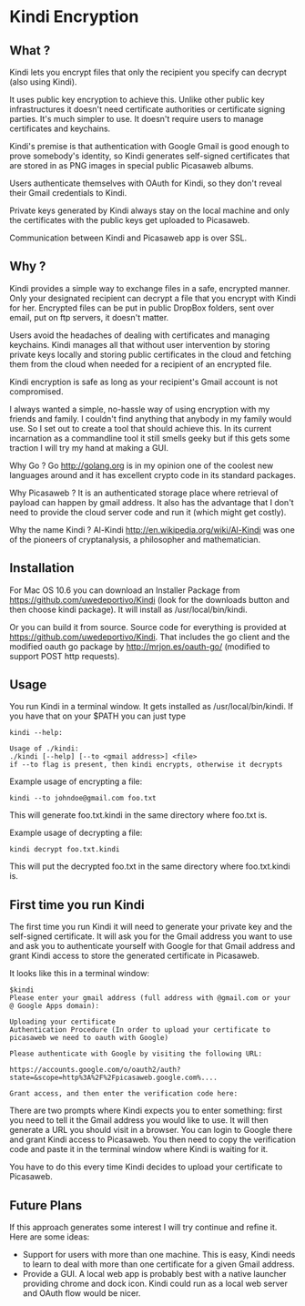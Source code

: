 Kindi Encryption
================

What ?
------

Kindi lets you encrypt files that only the recipient you specify can decrypt (also using Kindi). 

It uses public key encryption to achieve this. Unlike other public key infrastructures it doesn't need certificate authorities or certificate signing parties. It's much simpler to use. It doesn't require users to manage certificates and keychains.

Kindi's premise is that authentication with Google Gmail is good enough to prove somebody's identity, so Kindi generates self-signed certificates that are stored in as PNG images in special public Picasaweb albums. 

Users authenticate themselves with OAuth for Kindi, so they don't reveal their Gmail credentials to Kindi. 

Private keys generated by Kindi always stay on the local machine and only the certificates with the public keys get uploaded to Picasaweb.

Communication between Kindi and Picasaweb app is over SSL.

Why ?
-----

Kindi provides a simple way to exchange files in a safe, encrypted manner. Only your designated recipient can decrypt a file that you encrypt with Kindi for her. Encrypted files can be put in public DropBox folders, sent over email, put on ftp servers, it doesn't matter. 

Users avoid the headaches of dealing with certificates and managing keychains. Kindi manages all that without user intervention by storing private keys locally and storing public certificates in the cloud and fetching them from the cloud when needed for a recipient of an encrypted file.

Kindi encryption is safe as long as your recipient's Gmail account is not compromised.

I always wanted a simple, no-hassle way of using encryption with my friends and family. I couldn't find anything that anybody in my family would use. So I set out to create a tool that should achieve this. In its current incarnation as a commandline tool it still smells geeky but if this gets some traction I will try my hand at making a GUI.

Why Go ? Go http://golang.org is in my opinion one of the coolest new languages around and it has excellent crypto code in its standard packages.

Why Picasaweb ? It is an authenticated storage place where retrieval of payload can happen by gmail address. It also has the advantage that I don't need to provide the cloud server code and run it (which might get costly).

Why the name Kindi ? Al-Kindi http://en.wikipedia.org/wiki/Al-Kindi was one of the pioneers of cryptanalysis, a philosopher and mathematician.

Installation
------------

For Mac OS 10.6 you can download an Installer Package from https://github.com/uwedeportivo/Kindi (look for the downloads button and then choose kindi package). It will install as /usr/local/bin/kindi.

Or you can build it from source. Source code for everything is provided at https://github.com/uwedeportivo/Kindi. That includes the go client and the modified oauth go package by http://mrjon.es/oauth-go/ (modified to support POST http requests).

Usage
-----

You run Kindi in a terminal window. It gets installed as /usr/local/bin/kindi. If you have that on your $PATH you can just type 

    kindi --help:

    Usage of ./kindi:
	./kindi [--help] [--to <gmail address>] <file>
	if --to flag is present, then kindi encrypts, otherwise it decrypts

Example usage of encrypting a file: 

	kindi --to johndoe@gmail.com foo.txt

This will generate foo.txt.kindi in the same directory where foo.txt is.
		
Example usage of decrypting a file: 

	kindi decrypt foo.txt.kindi

This will put the decrypted foo.txt in the same directory where foo.txt.kindi is.

First time you run Kindi
------------------------

The first time you run Kindi it will need to generate your private key and the self-signed certificate. It will ask you for the Gmail address you want to use and ask you to authenticate yourself with Google for that Gmail address and grant Kindi access to store the generated certificate in Picasaweb.

It looks like this in a terminal window:

    $kindi
    Please enter your gmail address (full address with @gmail.com or your @ Google Apps domain):

    Uploading your certificate
    Authentication Procedure (In order to upload your certificate to picasaweb we need to oauth with Google)

    Please authenticate with Google by visiting the following URL:

    https://accounts.google.com/o/oauth2/auth?state=&scope=http%3A%2F%2Fpicasaweb.google.com%....

    Grant access, and then enter the verification code here:
 
There are two prompts where Kindi expects you to enter something: first you need to tell it the Gmail address you would like to use. It will then generate a URL you should visit in a browser. You can login to Google there and grant Kindi access to Picasaweb. You then need to copy the verification code and paste it in the terminal window where Kindi is waiting for it.

You have to do this every time Kindi decides to upload your certificate to Picasaweb.

Future Plans
------------

If this approach generates some interest I will try continue and refine it. Here are some ideas:

* Support for users with more than one machine. This is easy, Kindi needs to learn to deal with more than one certificate for a given Gmail address.
* Provide a GUI. A local web app is probably best with a native launcher providing chrome and dock icon. Kindi could run as a local web server and OAuth flow would be nicer.



 




 

